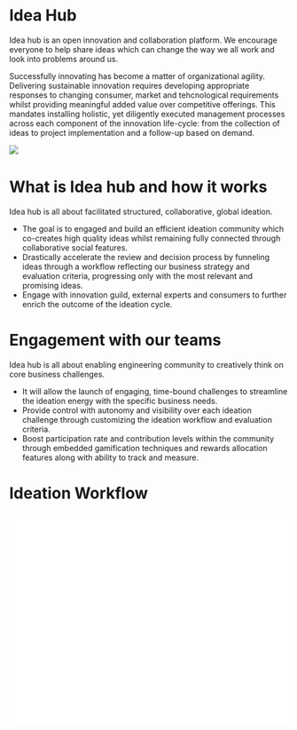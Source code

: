 # Idea Hub

Idea hub is an open innovation and collaboration platform. We encourage everyone to help share ideas which can change the way we all work and look into problems around us.

Successfully innovating has become a matter of organizational agility. Delivering sustainable innovation requires developing appropriate responses to changing consumer, market and tehcnological requirements whilst providing meaningful added value over competitive offerings. This mandates installing holistic, yet diligently executed management processes across each component of the innovation life-cycle: from the collection of ideas to project implementation and a follow-up based on demand.

![](https://www.extension.org/wp-content/uploads/2015/03/canstockphoto8172384.jpg)

# What is Idea hub and how it works

Idea hub is all about facilitated structured, collaborative, global ideation.

* The goal is to engaged and build an efficient ideation community which co-creates high quality ideas whilst remaining fully connected through collaborative social features.
* Drastically accelerate the review and decision process by funneling ideas through a workflow reflecting our business strategy and evaluation criteria, progressing only with the most relevant and promising ideas.
* Engage with innovation guild, external experts  and consumers to further enrich the outcome of the ideation cycle.

# Engagement with our teams

Idea hub is all about enabling engineering community to creatively think on core business challenges.

* It will allow the launch of engaging, time-bound challenges to streamline the ideation energy with the specific business needs.
* Provide control with autonomy and visibility over each ideation challenge through customizing the ideation workflow and evaluation criteria.
* Boost participation rate and contribution levels within the community through embedded gamification techniques and rewards allocation features along with ability to track and measure.

# Ideation Workflow

![](https://github.com/sapient-lbg-innovation/idea-hub/blob/master/ideaflow.2019-02-03%2023_41_38.gif)





